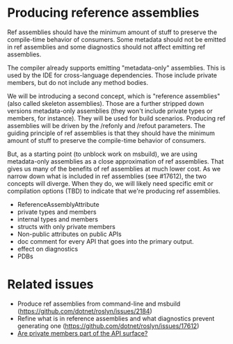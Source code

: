 # Producing reference assemblies

Ref assemblies should have the minimum amount of stuff to preserve the compile-time behavior of consumers. Some metadata should not be emitted in ref assemblies and some diagnostics should not affect emitting ref assemblies.


The compiler already supports emitting "metadata-only" assemblies. This is used by the IDE for cross-language dependencies. Those include private members, but do not include any method bodies.

We will be introducing a second concept, which is "reference assemblies" (also called skeleton assemblies). Those are a further stripped down versions metadata-only assemblies (they won't include private types or members, for instance). They will be used for build scenarios. Producing ref assemblies will be driven by the /refonly and /refout parameters.
The guiding principle of ref assemblies is that they should have the minimum amount of stuff to preserve the compile-time behavior of consumers.

But, as a starting point (to unblock work on msbuild), we are using metadata-only assemblies as a close approximation of ref assemblies. That gives us many of the benefits of ref assemblies at much lower cost. As we narrow down what is included in ref assemblies (see #17612), the two concepts will diverge. When they do, we will likely need specific emit or compilation options (TBD) to indicate that we're producing ref assemblies.



- ReferenceAssemblyAttribute 
- private types and members
- internal types and members
- structs with only private members
- Non-public attributes on public APIs 
- doc comment for every API that goes into the primary output.
- effect on diagnostics 
- PDBs

# Related issues
- Produce ref assemblies from command-line and msbuild (https://github.com/dotnet/roslyn/issues/2184)
- Refine what is in reference assemblies and what diagnostics prevent generating one (https://github.com/dotnet/roslyn/issues/17612)
- [Are private members part of the API surface?](http://blog.paranoidcoding.com/2016/02/15/are-private-members-api-surface.html)
